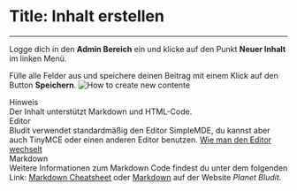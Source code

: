 # Title: Inhalt erstellen
<!-- Position: 1 -->
---
Logge dich in den **Admin Bereich** ein und klicke auf den Punkt **Neuer Inhalt** im linken Menü.

Fülle alle Felder aus und speichere deinen Beitrag mit einem Klick auf den Button **Speichern**.
![How to create new contente](https://df6m0u2ovo2fu.cloudfront.net/images/documentation-english/how-to-create-new-content.png)

<div class="note">
<div class="title">Hinweis</div>
Der Inhalt unterstützt Markdown und HTML-Code.
</div>

<div class="note">
<div class="title">Editor</div>
Bludit verwendet standardmäßig den Editor SimpleMDE, du kannst aber auch TinyMCE oder einen anderen Editor benutzen. <a href="https://docs.bludit.com/de/inhalt/editor-wechseln">Wie man den Editor wechselt</a>
</div>

<div class="note">
<div class="title">Markdown</div>
Weitere Informationen zum Markdown Code findest du unter dem folgenden Link: <a href="https://github.com/adam-p/markdown-here/wiki/Markdown-Cheatsheet">Markdown Cheatsheet</a> oder <a href="https://planet-bludit.ch/verschiedenes/markdown" target="_blank">Markdown</a> auf der Website <em>Planet Bludit</em>.
</div>
